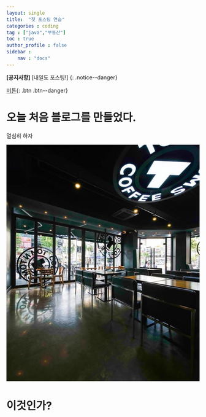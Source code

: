 ```yaml
---
layout: single
title:  "첫 포스팅 연습"
categories : coding
tag : ["java","부동산"]
toc : true
author_profile : false
sidebar :
    nav : "docs"
---
```

**[공지사항]** [내일도 포스팅!]
{: .notice--danger} 

[버튼](http://google.com){: .btn .btn--danger}

# 오늘 처음 블로그를 만들었다. 
열심히 하자

![9a576de20519b946f20f02f2b4dacedd](../images/2022-01-10-first/9a576de20519b946f20f02f2b4dacedd.jpg)



# 이것인가?

